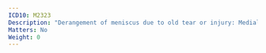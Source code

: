 ```yaml
---
ICD10: M2323
Description: "Derangement of meniscus due to old tear or injury: Medial collateral ligament or Other and unspecified medial meniscus"
Matters: No
Weight: 0
---
```

